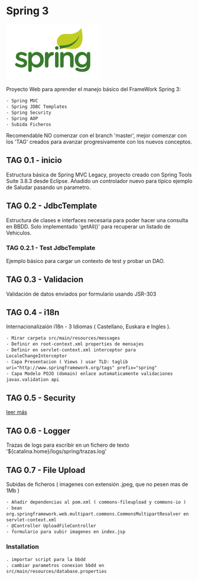# Spring 3
![Alt text](doc/screenshot.png?raw=true 'logo spring')

Proyecto Web para aprender el manejo básico del FrameWork Spring 3:

	- Spring MVC
	- Spring JDBC Templates	
	- Spring Security
	- Spring AOP	 
	- Subida Ficheros

Recomendable NO comenzar con el branch 'master', mejor comenzar con los 'TAG' creados para avanzar progresivamente con los nuevos conceptos.

## TAG 0.1 - inicio
Estructura básica de Spring MVC Legacy, proyecto creado con Spring Tools Suite 3.8.3 desde Eclipse.
Añadido un controlador nuevo para típico ejemplo de Saludar pasando un parametro.

## TAG 0.2 - JdbcTemplate
Estructura de clases e interfaces necesaria para poder hacer una consulta en BBDD. Solo implementado 'getAll()' para recuperar un listado de Vehiculos.
### TAG 0.2.1 - Test JdbcTemplate
Ejemplo básico para cargar un contexto de test y probar un DAO.

## TAG 0.3 - Validacion
Validación de datos enviados por formulario usando JSR-303

## TAG 0.4 - i18n
Internacionalizaión i18n - 3 Idiomas ( Castellano, Euskara e Ingles ).

	- Mirar carpeta src/main/resources/messages
	- Definir en root-context.xml properties de mensajes
	- Definir en servlet-context.xml interceptor para LocaleChangeInterceptor
	- Capa Presentacion ( Views ) usar TLD: taglib uri="http://www.springframework.org/tags" prefix="spring"
	- Capa Modelo POJO (domain) enlace automaticamente validaciones javax.validation api 

## TAG 0.5 - Security

[leer más](doc/security.md)


	
## TAG 0.6 - Logger
Trazas de logs para escribir en un fichero de texto '${catalina.home}/logs/spring/trazas.log'

## TAG 0.7 - File Upload
Subidas de ficheros ( imagenes con extensión .jpeg, que no pesen mas de 1Mb )

	- Añadir dependencias al pom.xml ( commons-fileupload y commons-io )
	- bean org.springframework.web.multipart.commons.CommonsMultipartResolver en servlet-context.xml
	- @Controller UploadFileController
	- formulario para subir imagenes en index.jsp

### Installation 

	. importar script para la bbdd
	. cambiar parametros conexion bbdd en src/main/resources/database.properties
	



